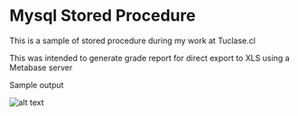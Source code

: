 # Mysql Stored Procedure

This is a sample of stored procedure during my work at Tuclase.cl

This was intended to generate grade report for direct export to XLS using a Metabase server

Sample output

![alt text](https://github.com/Rodricity/resume/blob/master/Samples/Mysql/Stored%20procedure/Sample%20output.jpg "Output image file")
